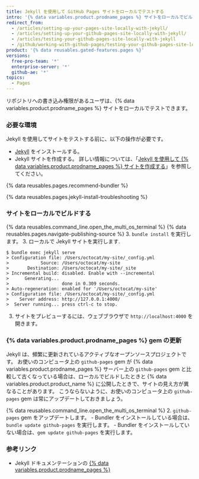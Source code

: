```yaml
---
title: Jekyll を使用して GitHub Pages サイトをローカルでテストする
intro: '{% data variables.product.prodname_pages %} サイトをローカルでビルドすると、サイトに対する変更のプレビューとテストを行うことができます。'
redirect_from:
  - /articles/setting-up-your-pages-site-locally-with-jekyll/
  - /articles/setting-up-your-github-pages-site-locally-with-jekyll/
  - /articles/testing-your-github-pages-site-locally-with-jekyll
  - /github/working-with-github-pages/testing-your-github-pages-site-locally-with-jekyll
product: '{% data reusables.gated-features.pages %}'
versions:
  free-pro-team: '*'
  enterprise-server: '*'
  github-ae: '*'
topics:
  - Pages
---
```


リポジトリへの書き込み権限があるユーザは、{% data variables.product.prodname_pages %} サイトをローカルでテストできます。

### 必要な環境

Jekyll を使用してサイトをテストする前に、以下の操作が必要です。
  - [Jekyll](https://jekyllrb.com/docs/installation/) をインストールする。
  - Jekyll サイトを作成する。 詳しい情報については、「[Jekyll を使用して {% data variables.product.prodname_pages %} サイトを作成する](/articles/creating-a-github-pages-site-with-jekyll)」を参照してください。

{% data reusables.pages.recommend-bundler %}

{% data reusables.pages.jekyll-install-troubleshooting %}

### サイトをローカルでビルドする

{% data reusables.command_line.open_the_multi_os_terminal %}
{% data reusables.pages.navigate-publishing-source %}
3. `bundle install` を実行します。
3. ローカルで Jekyll サイトを実行します.
  ```shell
  $ bundle exec jekyll serve
  > Configuration file: /Users/octocat/my-site/_config.yml
  >            Source: /Users/octocat/my-site
  >       Destination: /Users/octocat/my-site/_site
  > Incremental build: disabled. Enable with --incremental
  >      Generating...
  >                    done in 0.309 seconds.
  > Auto-regeneration: enabled for '/Users/octocat/my-site'
  > Configuration file: /Users/octocat/my-site/_config.yml
  >    Server address: http://127.0.0.1:4000/
  >  Server running... press ctrl-c to stop.
  ```
3. サイトをプレビューするには、ウェブブラウザで `http://localhost:4000` を開きます。

### {% data variables.product.prodname_pages %} gem の更新

Jekyll は、頻繁に更新されているアクティブなオープンソースプロジェクトです。 お使いのコンピュータ上の `github-pages` gem が {% data variables.product.prodname_pages %} サーバー上の `github-pages` gem と比較して古くなっている場合は、ローカルでビルドしたときと {% data variables.product.product_name %} に公開したときで、サイトの見え方が異なることがあります。 こうならないように、お使いのコンピュータ上の `github-pages` gem は常にアップデートしておきましょう。

{% data reusables.command_line.open_the_multi_os_terminal %}
2. `github-pages` gem をアップデートします。
    - Bundler をインストールしている場合は、`bundle update github-pages` を実行します。
    - Bundler をインストールしていない場合は、`gem update github-pages` を実行します。

### 参考リンク

- Jekyll ドキュメンテーションの [{% data variables.product.prodname_pages %}](http://jekyllrb.com/docs/github-pages/)
